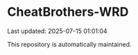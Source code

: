 # CheatBrothers-WRD

Last updated: 2025-07-15 01:01:04

This repository is automatically maintained.
